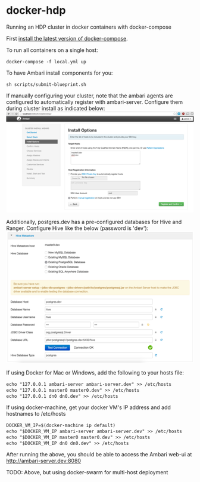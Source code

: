 # docker-hdp
Running an HDP cluster in docker containers with docker-compose

First [install the latest version of docker-compose](https://docs.docker.com/compose/install/).

To run all containers on a single host:
```
docker-compose -f local.yml up
```

To have Ambari install components for you:
```
sh scripts/submit-blueprint.sh
```

If manually configuring your cluster, note that the ambari agents are configured to automatically register with ambari-server. Configure them during cluster install as indicated below:
![cluster-hosts](/screenshots/cluster-hosts.png?raw=true)

Additionally, postgres.dev has a pre-configured databases for Hive and Ranger. Configure Hive like the below (password is 'dev'):
![hive-setup](/screenshots/hive-setup.png?raw=true)

If using Docker for Mac or Windows, add the following to your hosts file:
```
echo "127.0.0.1 ambari-server ambari-server.dev" >> /etc/hosts
echo "127.0.0.1 master0 master0.dev" >> /etc/hosts
echo "127.0.0.1 dn0 dn0.dev" >> /etc/hosts
```

If using docker-machine, get your docker VM's IP address and add hostnames to /etc/hosts
```
DOCKER_VM_IP=$(docker-machine ip default)
echo "$DOCKER_VM_IP ambari-server ambari-server.dev" >> /etc/hosts
echo "$DOCKER_VM_IP master0 master0.dev" >> /etc/hosts
echo "$DOCKER_VM_IP dn0 dn0.dev" >> /etc/hosts
```

After running the above, you should be able to access the Ambari web-ui at http://ambari-server.dev:8080

TODO: Above, but using docker-swarm for multi-host deployment
